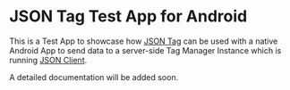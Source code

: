 # JSON Tag Test App for Android

This is a Test App to showcase how [JSON Tag](https://github.com/floriangoetting/json-tag) can be used with a native Android App to send data to a server-side Tag Manager Instance which is running [JSON Client](https://github.com/floriangoetting/json-client).

A detailed documentation will be added soon.
